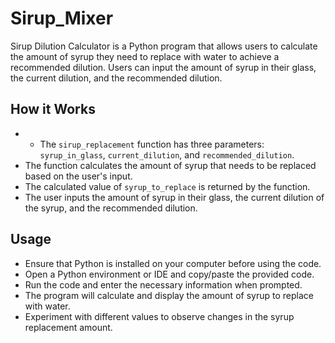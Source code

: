 # Sirup_Mixer
Sirup Dilution Calculator is a Python program that allows users to calculate the amount of syrup they need to replace with water to achieve a recommended dilution. Users can input the amount of syrup in their glass, the current dilution, and the recommended dilution. 

## How it Works

- - The `sirup_replacement` function has three parameters: `syrup_in_glass`, `current_dilution`, and `recommended_dilution`.
- The function calculates the amount of syrup that needs to be replaced based on the user's input.
- The calculated value of `syrup_to_replace` is returned by the function.
- The user inputs the amount of syrup in their glass, the current dilution of the syrup, and the recommended dilution.

## Usage

- Ensure that Python is installed on your computer before using the code.
- Open a Python environment or IDE and copy/paste the provided code.
- Run the code and enter the necessary information when prompted.
- The program will calculate and display the amount of syrup to replace with water.
- Experiment with different values to observe changes in the syrup replacement amount.
